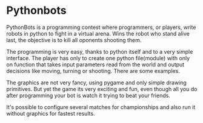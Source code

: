 # Pythonbots

PythonBots is a programming contest where programmers, or players, write robots
in python to fight in a virtual arena. Wins the robot who stand alive last, the
objective is to kill all oponents shooting them.

The programming is very easy, thanks to python itself and to a very simple
interface. The player has only to create one python file(module) with only on
function that takes input parameters read from the world and output decisions
like moving, turning or shooting. There are some examples.

The graphics are not very fancy, using pygame and only simple drawing
primitives. But yet the game its very exciting and fun, even though all you do
after programming your bot is watch it trying to beat your friends.

It's possible to configure several matches for championships and also run it
without graphics for fastest results. 

